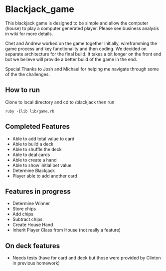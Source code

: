 Blackjack_game
====================

This blackjack game is designed to be simple and allow the computer (house) to play a computer generated player.  Please see business analysis in wiki for more details.

Chet and Andrew worked on the game together initially, wireframming the game process and key functionality and then coding.  We decided on separate architecture for the final build. It takes a bit longer on the front end but we believe will provide a better build of the game in the end.

Special Thanks to Josh and Michael for helping me navigate through some of the the challenges.

## How to run
Clone to local directory and cd to /blackjack then run:

    ruby -Ilib lib/game.rb

## Completed Features
- Able to add total value to card
- Able to build a deck
- Able to shuffle the deck
- Able to deal cards
- Able to create a hand
- Able to show initial bet value
- Determine Blackjack
- Player able to add another card

## Features in progress
- Determine Winner
- Store chips
- Add chips
- Subtract chips
- Create House Hand
- Inherit Player Class from House (not really a feature)

## On deck features
- Needs tests (have for card and deck but those were provided by Clinton in previous homework)
